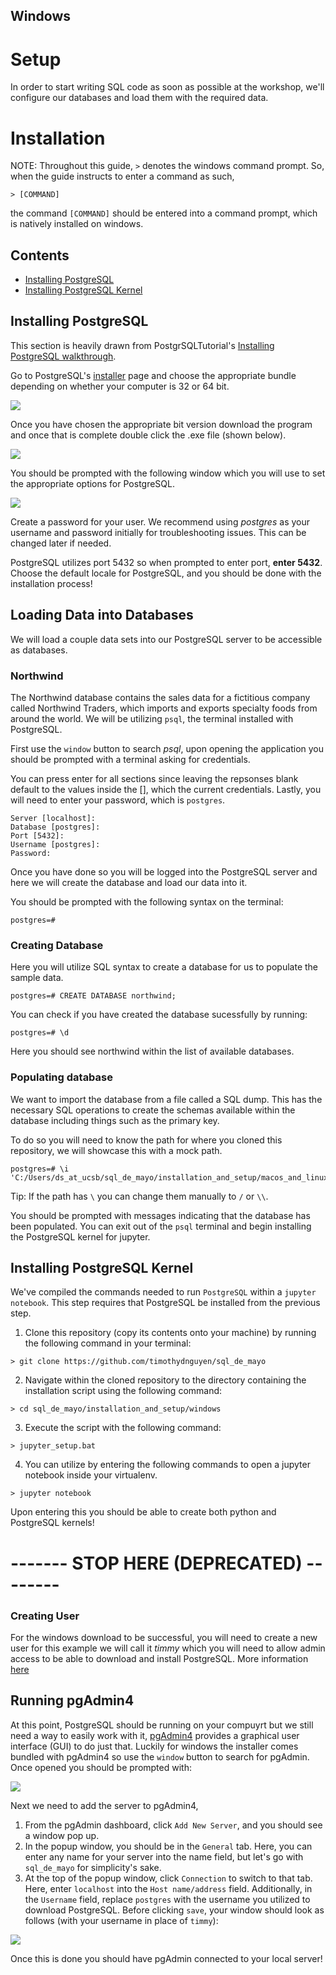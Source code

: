 
## Windows

# Setup

In order to start writing SQL code as soon as possible at the workshop, we'll configure our databases and load them with the required data.

# Installation

NOTE: Throughout this guide, `>` denotes the windows command prompt. So, when the guide instructs to enter a command as such,
```
> [COMMAND]
```
the command `[COMMAND]` should be entered into a command prompt, which is natively installed on windows.

## Contents
- [Installing PostgreSQL](#installing-postgresql)
- [Installing PostgreSQL Kernel](#installing-psql-kernel)

## Installing PostgreSQL

This section is heavily drawn from PostgrSQLTutorial's [Installing PostgreSQL walkthrough](http://www.postgresqltutorial.com/install-postgresql/).


Go to PostgreSQL's [installer](https://www.postgresql.org/download/windows/) page and choose the appropriate bundle depending on whether your computer is 32 or 64 bit.

<img src="img/postgres_installer.png" />

Once you have chosen the appropriate bit version download the program and once that is complete double click the .exe file (shown below).

<img src="img/postgres_exe.png" />

You should be prompted with the following window which you will use to set the appropriate options for PostgreSQL.

<img src="img/window_popup.png" />


Create a password for your user. We recommend using *postgres* as your username and password initially for troubleshooting issues. This can be changed later if needed.

PostgreSQL utilizes port 5432 so when prompted to enter port, **enter 5432**.
Choose the default locale for PostgreSQL, and you should be done with the installation process!


## Loading Data into Databases

We will load a couple data sets into our PostgreSQL server to be accessible as databases. 


### Northwind

The Northwind database contains the sales data for a fictitious company called Northwind Traders, which imports and exports specialty foods from around the world. We will be utilizing `psql`, the terminal installed with PostgreSQL. 

First use the `window` button to search *psql*, upon opening the application you should be prompted with a terminal asking for credentials. 


You can press enter for all sections since leaving the repsonses blank default to the values inside the [], which the current credentials. Lastly, you will need to enter your password, which is `postgres`. 

```
Server [localhost]:
Database [postgres]:
Port [5432]:
Username [postgres]:
Password:

```

Once you have done so you will be logged into the PostgreSQL server and here we will create the database and load our data into it. 

You should be prompted with the following syntax on the terminal:

```
postgres=#
```


### Creating Database

Here you will utilize SQL syntax to create a database for us to populate the sample data. 


```
postgres=# CREATE DATABASE northwind;
```

You can check if you have created the database sucessfully by running:

```
postgres=# \d
```


Here you should see northwind within the list of available databases. 

### Populating database

We want to import the database from a file called a SQL dump. This has the necessary SQL operations to create the schemas available within the database including things such as the primary key. 

To do so you will need to know the path for where you cloned this repository, we will showcase this with a mock path. 


```
postgres=# \i 'C:/Users/ds_at_ucsb/sql_de_mayo/installation_and_setup/macos_and_linux/db_setup/northwind.sql';

```

Tip: If the path has `\` you can change them manually to `/` or `\\`.  

You should be prompted with messages indicating that the database has been populated. You can exit out of the `psql` terminal and begin installing the PostgreSQL kernel for jupyter.

## Installing PostgreSQL Kernel
We've compiled the commands needed to run `PostgreSQL` within a `jupyter notebook`. This step requires that PostgreSQL be installed from the previous step.

1. Clone this repository (copy its contents onto your machine) by running the following command in your terminal:
```
> git clone https://github.com/timothydnguyen/sql_de_mayo
```
2. Navigate within the cloned repository to the directory containing the installation script using the following command:
```
> cd sql_de_mayo/installation_and_setup/windows
```
3. Execute the script with the following command:
```
> jupyter_setup.bat
```

4. You can utilize by entering the following commands to open a jupyter notebook inside your virtualenv.

```
> jupyter notebook
```
Upon entering this you should be able to create both python and PostgreSQL kernels!


# ------- STOP HERE (DEPRECATED) --------


### Creating User
For the windows download to be successful, you will need to create a new user for this example we will call it *timmy* which you will need to allow admin access to be able to download and install PostgreSQL. More information [here](https://support.microsoft.com/en-us/help/4026923/windows-create-a-local-user-or-administrator-account-in-windows-10)



## Running pgAdmin4

At this point, PostgreSQL should be running on your compuyrt but we still need a way to easily work with it, [pgAdmin4](https://www.pgadmin.org/) provides a graphical user interface (GUI) to do just that. Luckily for windows the installer comes bundled with pgAdmin4 so use the `window` button to search for pgAdmin. Once opened you should be prompted with:


<img src="img/pgAdmin_launch.png" />

Next we need to add the server to pgAdmin4,

1. From the pgAdmin dashboard, click `Add New Server`, and you should see a window pop up.
2. In the popup window, you should be in the `General` tab. Here, you can enter any name for your server into the name field, but let's go with `sql_de_mayo` for simplicity's sake.
3. At the top of the popup window, click `Connection` to switch to that tab. Here, enter `localhost` into the `Host name/address` field. Additionally, in the `Username` field, replace `postgres` with the username you utilized to download PostgreSQL. Before clicking `save`, your window should look as follows (with your username in place of `timmy`):

<img src="img/connection_parameters.png" />


Once this is done you should have pgAdmin connected to your local server!